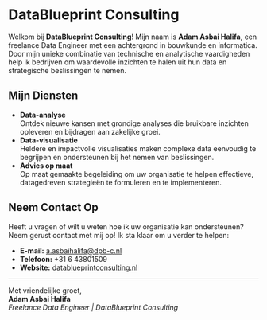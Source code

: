 # DataBlueprint Consulting

Welkom bij **DataBlueprint Consulting**! Mijn naam is **Adam Asbai Halifa**, een freelance Data Engineer met een achtergrond in bouwkunde en informatica. Door mijn unieke combinatie van technische en analytische vaardigheden help ik bedrijven om waardevolle inzichten te halen uit hun data en strategische beslissingen te nemen.

## Mijn Diensten

- **Data-analyse**  
  Ontdek nieuwe kansen met grondige analyses die bruikbare inzichten opleveren en bijdragen aan zakelijke groei.  
- **Data-visualisatie**  
  Heldere en impactvolle visualisaties maken complexe data eenvoudig te begrijpen en ondersteunen bij het nemen van beslissingen.  
- **Advies op maat**  
  Op maat gemaakte begeleiding om uw organisatie te helpen effectieve, datagedreven strategieën te formuleren en te implementeren.  

## Neem Contact Op

Heeft u vragen of wilt u weten hoe ik uw organisatie kan ondersteunen? Neem gerust contact met mij op! Ik sta klaar om u verder te helpen:

- **E-mail:** [a.asbaihalifa@dpb-c.nl](mailto:a.asbaihalifa@dpb-c.nl)  
- **Telefoon:** +31 6 43801509  
- **Website:** [datablueprintconsulting.nl](https://datablueprintconsulting.nl)  

---

Met vriendelijke groet,  
**Adam Asbai Halifa**  
_Freelance Data Engineer | DataBlueprint Consulting_
